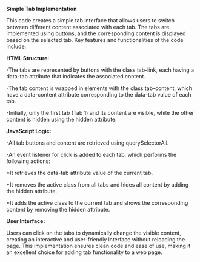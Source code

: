 **Simple Tab Implementation**

This code creates a simple tab interface that allows users to switch between different content associated with each tab. The tabs are implemented using buttons, and the corresponding content is displayed based on the selected tab. Key features and functionalities of the code include:

**HTML Structure:**

-The tabs are represented by buttons with the class tab-link, each having a data-tab attribute that indicates the associated content.

-The tab content is wrapped in elements with the class tab-content, which have a data-content attribute corresponding to the data-tab value of each tab.

-Initially, only the first tab (Tab 1) and its content are visible, while the other content is hidden using the hidden attribute.

**JavaScript Logic:**

-All tab buttons and content are retrieved using querySelectorAll.

-An event listener for click is added to each tab, which performs the following actions:

   *It retrieves the data-tab attribute value of the current tab.

   *It removes the active class from all tabs and hides all content by adding the hidden attribute.

   *It adds the active class to the current tab and shows the corresponding content by removing the hidden attribute.

**User Interface:**

Users can click on the tabs to dynamically change the visible content, creating an interactive and user-friendly interface without reloading the page.
This implementation ensures clean code and ease of use, making it an excellent choice for adding tab functionality to a web page.
